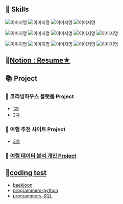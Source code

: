 ## 💫 Skills
<img alt="이미지명" src ="https://img.shields.io/badge/visual studio code-007ACC.svg?&style=for-the-badge&logo=visualstudiocode&logoColor=white"/> <img alt="이미지명" src ="https://img.shields.io/badge/jupyter-F37626.svg?&style=for-the-badge&logo=jupyter&logoColor=white"/> <img alt="이미지명" src ="https://img.shields.io/badge/google colab-F9AB00.svg?&style=for-the-badge&logo=googlecolab&logoColor=white"/> <img alt="이미지명" src ="https://img.shields.io/badge/mongodb-47A248.svg?&style=for-the-badge&logo=mongodb&logoColor=white"/>

<img alt="이미지명" src ="https://img.shields.io/badge/PYTHON-3776AB.svg?&style=for-the-badge&logo=PYTHON&logoColor=white"/> <img alt="이미지명" src ="https://img.shields.io/badge/pandas-150458.svg?&style=for-the-badge&logo=pandas&logoColor=white"/> <img alt="이미지명" src ="https://img.shields.io/badge/numpy-013243.svg?&style=for-the-badge&logo=numpy&logoColor=white"/> <img alt="이미지명" src ="https://img.shields.io/badge/selenium-43B02A.svg?&style=for-the-badge&logo=selenium&logoColor=white"/> <img alt="이미지명" src ="https://img.shields.io/badge/mysql-4479A1.svg?&style=for-the-badge&logo=mysql&logoColor=white"/>

<img alt="이미지명" src ="https://img.shields.io/badge/git-F05032.svg?&style=for-the-badge&logo=git&logoColor=white"/> <img alt="이미지명" src ="https://img.shields.io/badge/GitHub-181717.svg?&style=for-the-badge&logo=GitHub&logoColor=white"/> <img alt="이미지명" src ="https://img.shields.io/badge/slack-4A154B.svg?&style=for-the-badge&logo=slack&logoColor=white"/> <img alt="이미지명" src ="https://img.shields.io/badge/jirasoftware-0052CC.svg?&style=for-the-badge&logo=jirasoftware&logoColor=white"/> <img alt="이미지명" src ="https://img.shields.io/badge/docker-2496ED.svg?&style=for-the-badge&logo=docker&logoColor=white"/>


## 🎈[Notion : Resume★](https://spice-evening-443.notion.site/5461688c9def402d97737d5e797004c4?pvs=74)


## 📚 Project
### 💬 코리빙하우스 플랫폼 Project
- [1차](https://github.com/btg1631/project_coliving)
- [2차](https://github.com/btg1631/co_lovehouse)

### 💬 여행 추천 사이트 Project
- [3차](https://github.com/nohjuhyeon/AI_LKJ_hubs_fastapi/tree/main)

### 💬 [여행 데이터 분석 개인 Project](https://github.com/btg1631/study_data_analytics/tree/main/docs/project_trip)


## 🌱[coding test](https://github.com/btg1631/study_pythons)
- [baekjoon](https://www.acmicpc.net/problemset)
- [programmers-python](https://school.programmers.co.kr/learn/challenges?order=acceptance_desc&levels=1&languages=python3&page=1)
- [programmers-SQL](https://school.programmers.co.kr/learn/challenges?order=acceptance_desc&page=1&languages=mysql&levels=2)


<!--
**btg1631/btg1631** is a ✨ _special_ ✨ repository because its `README.md` (this file) appears on your GitHub profile.

Here are some ideas to get you started:

- 🔭 I’m currently working on ...
- 🌱 I’m currently learning ...
- 👯 I’m looking to collaborate on ...
- 🤔 I’m looking for help with ...
- 💬 Ask me about ...
- 📫 How to reach me: ...
- 😄 Pronouns: ...
- ⚡ Fun fact: ...
-->
